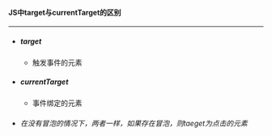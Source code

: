 #### JS中target与currentTarget的区别

---

- ##### target

  - 触发事件的元素

- ##### currentTarget

  - 事件绑定的元素
- ###### 在没有冒泡的情况下，两者一样，如果存在冒泡，则taeget为点击的元素